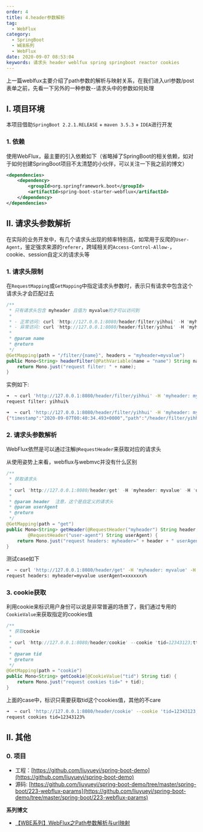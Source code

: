 ```yaml
---
order: 4
title: 4.header参数解析
tag: 
  - WebFlux
category: 
  - SpringBoot
  - WEB系列
  - WebFlux
date: 2020-09-07 08:53:04
keywords: 请求头 header weblfux spring springboot reactor cookies
---
```


上一篇weblfux主要介绍了path参数的解析与映射关系，在我们进入url参数/post表单之前，先看一下另外的一种参数--请求头中的参数如何处理

<!-- more -->

## I. 项目环境 

本项目借助`SpringBoot 2.2.1.RELEASE` + `maven 3.5.3` + `IDEA`进行开发

### 1. 依赖

使用WebFlux，最主要的引入依赖如下（省略掉了SpringBoot的相关依赖，如对于如何创建SpringBoot项目不太清楚的小伙伴，可以关注一下我之前的博文）

```xml
<dependencies>
    <dependency>
        <groupId>org.springframework.boot</groupId>
        <artifactId>spring-boot-starter-webflux</artifactId>
    </dependency>
</dependencies>
```

## II. 请求头参数解析

在实际的业务开发中，有几个请求头出现的频率特别高，如常用于反爬的`User-Agent`，鉴定强求来源的`referer`，跨域相关的`Access-Control-Allow-`，cookie、session自定义的请求头等

### 1. 请求头限制

在`RequestMapping`或`GetMapping`中指定请求头参数时，表示只有请求中包含这个请求头才会匹配过去

```java
/**
 * 只有请求头包含 myheader 且值为 myvalue的才可以访问到
 *
 * - 正常访问: curl 'http://127.0.0.1:8080/header/filter/yihhui' -H 'myheader: myvalue'
 * - 异常访问: curl 'http://127.0.0.1:8080/header/filter/yihhui' -H 'myheader: myvalue2'  因为请求头不匹配，404
 *
 * @param name
 * @return
 */
@GetMapping(path = "/filter/{name}", headers = "myheader=myvalue")
public Mono<String> headerFilter(@PathVariable(name = "name") String name) {
    return Mono.just("request filter: " + name);
}
```

实例如下:

```bash
➜  ~ curl 'http://127.0.0.1:8080/header/filter/yihhui' -H 'myheader: myvalue'
request filter: yihhui%

➜  ~ curl 'http://127.0.0.1:8080/header/filter/yihhui' -H 'myheader: myvalue2'
{"timestamp":"2020-09-07T00:40:34.493+0000","path":"/header/filter/yihhui","status":404,"error":"Not Found","message":null,"requestId":"aa47f5a5"}%   
```

### 2. 请求头参数解析

WebFlux依然是可以通过注解`@RequestHeader`来获取对应的请求头

从使用姿势上来看，webflux与webmvc并没有什么区别

```java
/**
 * 获取请求头
 *
 * curl 'http://127.0.0.1:8080/header/get' -H 'myheader: myvalue' -H 'user-agent: xxxxxxx'
 *
 * @param header  注意，这个是自定义的请求头
 * @param userAgent
 * @return
 */
@GetMapping(path = "get")
public Mono<String> getHeader(@RequestHeader("myheader") String header,
        @RequestHeader("user-agent") String userAgent) {
    return Mono.just("request headers: myheader=" + header + " userAgent=" + userAgent);
}
```

测试case如下

```bash
➜  ~ curl 'http://127.0.0.1:8080/header/get' -H 'myheader: myvalue' -H 'user-agent: xxxxxxx'
request headers: myheader=myvalue userAgent=xxxxxxx%  
```


### 3. cookie获取

利用cookie来标识用户身份可以说是非常普遍的场景了，我们通过专用的`CookieValue`来获取指定的cookies值

```java
/**
 * 获取cookie
 *
 * curl 'http://127.0.0.1:8080/header/cookie' --cookie 'tid=12343123;tt=abc123def'
 *
 * @param tid
 * @return
 */
@GetMapping(path = "cookie")
public Mono<String> getCookie(@CookieValue("tid") String tid) {
    return Mono.just("request cookies tid=" + tid);
}
```

上面的case中，标识只需要获取tid这个cookies值，其他的不care

```bash
➜  ~ curl 'http://127.0.0.1:8080/header/cookie' --cookie 'tid=12343123;tt=abc123def'
request cookies tid=12343123% 
```


## II. 其他

### 0. 项目

- 工程：[https://github.com/liuyueyi/spring-boot-demo](https://github.com/liuyueyi/spring-boot-demo)
- 源码: [https://github.com/liuyueyi/spring-boot-demo/tree/master/spring-boot/223-webflux-params](https://github.com/liuyueyi/spring-boot-demo/tree/master/spring-boot/223-webflux-params)

**系列博文**

- [【WBE系列】WebFlux之Path参数解析与url映射](http://spring.hhui.top/spring-blog/2020/08/27/200827-SpringBoot%E7%B3%BB%E5%88%97WebFlux%E4%B9%8BPath%E5%8F%82%E6%95%B0%E8%A7%A3%E6%9E%90%E4%B8%8Eurl%E6%98%A0%E5%B0%84/)

